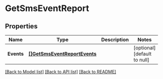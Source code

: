 # GetSmsEventReport

## Properties
Name | Type | Description | Notes
------------ | ------------- | ------------- | -------------
**Events** | [**[]GetSmsEventReportEvents**](getSmsEventReport_events.md) |  | [optional] [default to null]

[[Back to Model list]](../README.md#documentation-for-models) [[Back to API list]](../README.md#documentation-for-api-endpoints) [[Back to README]](../README.md)


